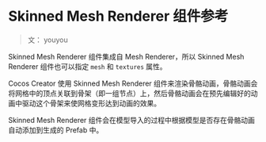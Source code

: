 # Skinned Mesh Renderer 组件参考

> 文： youyou

Skinned Mesh Renderer 组件集成自 Mesh Renderer，所以 Skinned Mesh Renderer 组件也可以指定 `mesh` 和 `textures` 属性。

Cocos Creator 使用 Skinned Mesh Renderer 组件来渲染骨骼动画，骨骼动画会将网格中的顶点关联到骨架（即一组节点）上，然后骨骼动画会在预先编辑好的动画中驱动这个骨架来使网格变形达到动画的效果。

Skinned Mesh Renderer 组件会在模型导入的过程中根据模型是否存在骨骼动画自动添加到生成的 Prefab 中。

